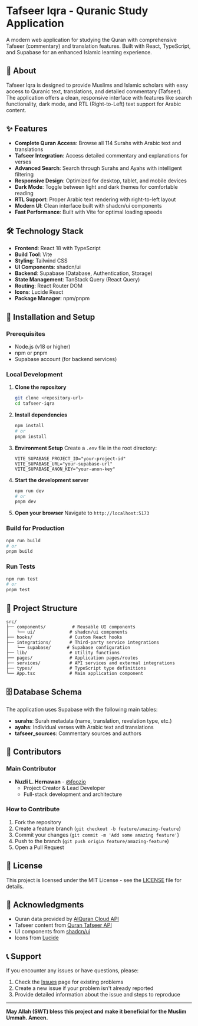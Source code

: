 # Tafseer Iqra - Quranic Study Application

A modern web application for studying the Quran with comprehensive Tafseer (commentary) and translation features. Built with React, TypeScript, and Supabase for an enhanced Islamic learning experience.

## 📖 About

Tafseer Iqra is designed to provide Muslims and Islamic scholars with easy access to Quranic text, translations, and detailed commentary (Tafseer). The application offers a clean, responsive interface with features like search functionality, dark mode, and RTL (Right-to-Left) text support for Arabic content.

## ✨ Features

- **Complete Quran Access**: Browse all 114 Surahs with Arabic text and translations
- **Tafseer Integration**: Access detailed commentary and explanations for verses
- **Advanced Search**: Search through Surahs and Ayahs with intelligent filtering
- **Responsive Design**: Optimized for desktop, tablet, and mobile devices
- **Dark Mode**: Toggle between light and dark themes for comfortable reading
- **RTL Support**: Proper Arabic text rendering with right-to-left layout
- **Modern UI**: Clean interface built with shadcn/ui components
- **Fast Performance**: Built with Vite for optimal loading speeds

## 🛠️ Technology Stack

- **Frontend**: React 18 with TypeScript
- **Build Tool**: Vite
- **Styling**: Tailwind CSS
- **UI Components**: shadcn/ui
- **Backend**: Supabase (Database, Authentication, Storage)
- **State Management**: TanStack Query (React Query)
- **Routing**: React Router DOM
- **Icons**: Lucide React
- **Package Manager**: npm/pnpm

## 🚀 Installation and Setup

### Prerequisites

- Node.js (v18 or higher)
- npm or pnpm
- Supabase account (for backend services)

### Local Development

1. **Clone the repository**
   ```bash
   git clone <repository-url>
   cd tafseer-iqra
   ```

2. **Install dependencies**
   ```bash
   npm install
   # or
   pnpm install
   ```

3. **Environment Setup**
   Create a `.env` file in the root directory:
   ```env
   VITE_SUPABASE_PROJECT_ID="your-project-id"
   VITE_SUPABASE_URL="your-supabase-url"
   VITE_SUPABASE_ANON_KEY="your-anon-key"
   ```

4. **Start the development server**
   ```bash
   npm run dev
   # or
   pnpm dev
   ```

5. **Open your browser**
   Navigate to `http://localhost:5173`

### Build for Production

```bash
npm run build
# or
pnpm build
```

### Run Tests

```bash
npm run test
# or
pnpm test
```

## 📁 Project Structure

```
src/
├── components/          # Reusable UI components
│   └── ui/             # shadcn/ui components
├── hooks/              # Custom React hooks
├── integrations/       # Third-party service integrations
│   └── supabase/      # Supabase configuration
├── lib/                # Utility functions
├── pages/              # Application pages/routes
├── services/           # API services and external integrations
├── types/              # TypeScript type definitions
└── App.tsx             # Main application component
```

## 🗄️ Database Schema

The application uses Supabase with the following main tables:

- **surahs**: Surah metadata (name, translation, revelation type, etc.)
- **ayahs**: Individual verses with Arabic text and translations
- **tafseer_sources**: Commentary sources and authors

## 🤝 Contributors

### Main Contributor
- **Nuzli L. Hernawan** - [@foozio](https://github.com/foozio)
  - Project Creator & Lead Developer
  - Full-stack development and architecture

### How to Contribute

1. Fork the repository
2. Create a feature branch (`git checkout -b feature/amazing-feature`)
3. Commit your changes (`git commit -m 'Add some amazing feature'`)
4. Push to the branch (`git push origin feature/amazing-feature`)
5. Open a Pull Request

## 📄 License

This project is licensed under the MIT License - see the [LICENSE](LICENSE) file for details.

## 🙏 Acknowledgments

- Quran data provided by [AlQuran Cloud API](https://alquran.cloud/)
- Tafseer content from [Quran Tafseer API](https://quran-tafseer.com/)
- UI components from [shadcn/ui](https://ui.shadcn.com/)
- Icons from [Lucide](https://lucide.dev/)

## 📞 Support

If you encounter any issues or have questions, please:

1. Check the [Issues](../../issues) page for existing problems
2. Create a new issue if your problem isn't already reported
3. Provide detailed information about the issue and steps to reproduce

---

**May Allah (SWT) bless this project and make it beneficial for the Muslim Ummah. Ameen.**
